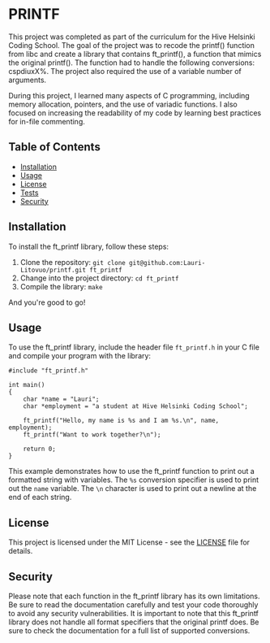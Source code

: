 # PRINTF

This project was completed as part of the curriculum for the Hive Helsinki Coding School. The goal of the project was to recode the printf() function from libc and create a library that contains ft_printf(), a function that mimics the original printf(). The function had to handle the following conversions: cspdiuxX%. The project also required the use of a variable number of arguments.

During this project, I learned many aspects of C programming, including memory allocation, pointers, and the use of variadic functions. I also focused on increasing the readability of my code by learning best practices for in-file commenting.

## Table of Contents

- [Installation](#installation)
- [Usage](#usage)
- [License](#license)
- [Tests](#tests)
- [Security](#security)

## Installation

To install the ft_printf library, follow these steps:

1. Clone the repository: `git clone git@github.com:Lauri-Litovuo/printf.git ft_printf`
2. Change into the project directory: `cd ft_printf`
3. Compile the library: `make`

And you're good to go!

## Usage

To use the ft_printf library, include the header file `ft_printf.h` in your C file and compile your program with the library:

```
#include "ft_printf.h"

int main()
{
    char *name = "Lauri";
    char *employment = "a student at Hive Helsinki Coding School";

    ft_printf("Hello, my name is %s and I am %s.\n", name, employment);
    ft_printf("Want to work together?\n");

    return 0;
}
```

This example demonstrates how to use the ft_printf function to print out a formatted string with variables. The `%s` conversion specifier is used to print out the `name` variable. The `\n` character is used to print out a newline at the end of each string.

## License

This project is licensed under the MIT License - see the [LICENSE](LICENSE) file for details.


## Security

Please note that each function in the ft_printf library has its own limitations. Be sure to read the documentation carefully and test your code thoroughly to avoid any security vulnerabilities. It is important to note that this ft_printf library does not handle all format specifiers that the original printf does. Be sure to check the documentation for a full list of supported conversions.
